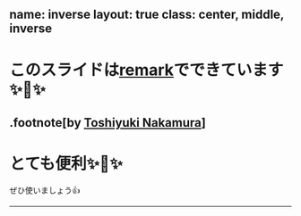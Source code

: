name: inverse
layout: true
class: center, middle, inverse
---
# このスライドは[remark](https://github.com/gnab/remark)でできています✨🚀✨

.footnote[by [Toshiyuki Nakamura](https://github.com/yukidarake)]
---

# とても便利✨🎉✨
ぜひ使いましょう👍

---
